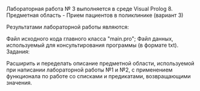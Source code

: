 ﻿Лабораторная работа № 3 выполняется в среде Visual Prolog 8. 
Предметная область - Прием пациентов в поликлинике (вариант 3)

Результатами лабораторной работы являются:

Файл исходного кода главного класса "main.pro";
Файл данных, используемый для консультирования программы (в формате txt).
Задания:

Расширить и переделать описание предметной области, используемой при написании лабораторной работы №1 и №2, с применением функционала по работе со списками и предикатами, возвращающими значения.
